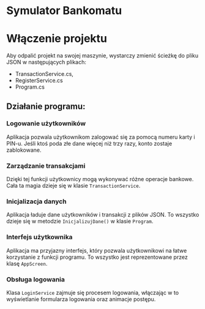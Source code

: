 # Symulator Bankomatu
<h1>Włączenie projektu</h1>
Aby odpalić projekt na swojej maszynie, wystarczy zmienić ścieżkę do pliku JSON w następujących plikach:

* TransactionService.cs,
* RegisterService.cs 
* Program.cs


<h2>Działanie programu: </h2>


### Logowanie użytkowników
Aplikacja pozwala użytkownikom zalogować się za pomocą numeru karty i PIN-u. Jeśli ktoś poda złe dane więcej niż trzy razy, konto zostaje zablokowane.

### Zarządzanie transakcjami
Dzięki tej funkcji użytkownicy mogą wykonywać różne operacje bankowe. Cała ta magia dzieje się w klasie `TransactionService`.

### Inicjalizacja danych
Aplikacja ładuje dane użytkowników i transakcji z plików JSON. To wszystko dzieje się w metodzie `InicjalizujDane()` w klasie `Program`.

### Interfejs użytkownika
Aplikacja ma przyjazny interfejs, który pozwala użytkownikowi na łatwe korzystanie z funkcji programu. To wszystko jest reprezentowane przez klasę `AppScreen`.

### Obsługa logowania
Klasa `LoginService` zajmuje się procesem logowania, włączając w to wyświetlanie formularza logowania oraz animacje postępu.
